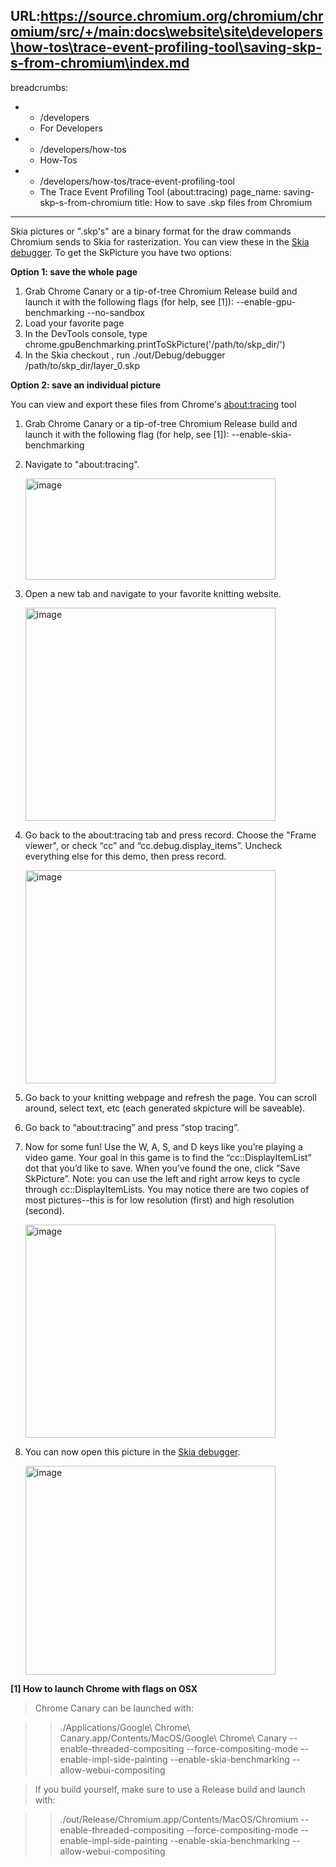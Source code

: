 URL:https://source.chromium.org/chromium/chromium/src/+/main:docs\website\site\developers\how-tos\trace-event-profiling-tool\saving-skp-s-from-chromium\index.md
---
breadcrumbs:
- - /developers
  - For Developers
- - /developers/how-tos
  - How-Tos
- - /developers/how-tos/trace-event-profiling-tool
  - The Trace Event Profiling Tool (about:tracing)
page_name: saving-skp-s-from-chromium
title: How to save .skp files from Chromium
---

Skia pictures or ".skp's" are a binary format for the draw commands Chromium
sends to Skia for rasterization. You can view these in the [Skia
debugger](https://skia.org/dev/tools/debugger). To get the SkPicture you have
two options:

**Option 1: save the whole page**

1.  Grab Chrome Canary or a tip-of-tree Chromium Release build and
            launch it with the following flags (for help, see \[1\]):
    --enable-gpu-benchmarking --no-sandbox
2.  Load your favorite page
3.  In the DevTools console, type
            chrome.gpuBenchmarking.printToSkPicture('/path/to/skp_dir/')
4.  In the Skia checkout , run ./out/Debug/debugger
            /path/to/skp_dir/layer_0.skp

**Option 2: save an individual picture**

You can view and export these files from Chrome's
[about:tracing](/developers/how-tos/trace-event-profiling-tool) tool

1.  Grab Chrome Canary or a tip-of-tree Chromium Release build and
            launch it with the following flag (for help, see \[1\]):
    --enable-skia-benchmarking
2.  Navigate to "about:tracing".

    [<img alt="image"
    src="/developers/how-tos/trace-event-profiling-tool/saving-skp-s-from-chromium/smallabouttracing.png"
    height=162
    width=400>](/developers/how-tos/trace-event-profiling-tool/saving-skp-s-from-chromium/smallabouttracing.png)

3.  Open a new tab and navigate to your favorite knitting website.

    [<img alt="image"
    src="/developers/how-tos/trace-event-profiling-tool/saving-skp-s-from-chromium/skpsite.png"
    height=341
    width=400>](/developers/how-tos/trace-event-profiling-tool/saving-skp-s-from-chromium/skpsite.png)

4.  Go back to the about:tracing tab and press record. Choose the "Frame
            viewer", or check “cc” and “cc.debug.display_items”. Uncheck
            everything else for this demo, then press record.

    [<img alt="image"
    src="/developers/how-tos/trace-event-profiling-tool/saving-skp-s-from-chromium/checkboxes.png"
    height=341
    width=400>](/developers/how-tos/trace-event-profiling-tool/saving-skp-s-from-chromium/checkboxes.png)

5.  Go back to your knitting webpage and refresh the page. You can
            scroll around, select text, etc (each generated skpicture will be
            saveable).
6.  Go back to “about:tracing” and press “stop tracing”.
7.  Now for some fun! Use the W, A, S, and D keys like you’re playing a
            video game. Your goal in this game is to find the
            “cc::DisplayItemList” dot that you’d like to save. When you’ve found
            the one, click “Save SkPicture”. Note: you can use the left and
            right arrow keys to cycle through cc::DisplayItemLists. You may
            notice there are two copies of most pictures--this is for low
            resolution (first) and high resolution (second).

    [<img alt="image"
    src="/developers/how-tos/trace-event-profiling-tool/saving-skp-s-from-chromium/picture.png"
    height=341
    width=400>](/developers/how-tos/trace-event-profiling-tool/saving-skp-s-from-chromium/picture.png)

8.  You can now open this picture in the [Skia
            debugger](https://sites.google.com/site/skiadocs/developer-documentation/skia-debugger).

    [<img alt="image"
    src="/developers/how-tos/trace-event-profiling-tool/saving-skp-s-from-chromium/skdebugger2.png"
    height=334
    width=400>](/developers/how-tos/trace-event-profiling-tool/saving-skp-s-from-chromium/skdebugger2.png)

**\[1\] How to launch Chrome with flags on OSX**

> Chrome Canary can be launched with:

> > ./Applications/Google\\ Chrome\\ Canary.app/Contents/MacOS/Google\\ Chrome\\
> > Canary --enable-threaded-compositing --force-compositing-mode
> > --enable-impl-side-painting --enable-skia-benchmarking
> > --allow-webui-compositing

> If you build yourself, make sure to use a Release build and launch with:

> > ./out/Release/Chromium.app/Contents/MacOS/Chromium
> > --enable-threaded-compositing --force-compositing-mode
> > --enable-impl-side-painting --enable-skia-benchmarking
> > --allow-webui-compositing
